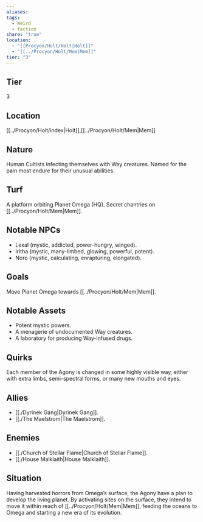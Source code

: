 ```yaml
---
aliases: 
tags:
  - Weird
  - faction
share: "true"
location:
  - "[[Procyon/Holt/Holt|Holt]]"
  - "[[../Procyon/Holt/Mem|Mem]]"
tier: "3"
---
```

## Tier

3

## Location

[[../Procyon/Holt/index|Holt]],[[../Procyon/Holt/Mem|Mem]]

## Nature

Human Cultists infecting themselves with Way creatures. Named for the pain most endure for their unusual abilities.

## Turf

A platform orbiting Planet Omega (HQ). Secret chantries on [[../Procyon/Holt/Mem|Mem]].

## Notable NPCs

- Lexal (mystic, addicted, power-hungry, winged).
- Iritha (mystic, many-limbed, glowing, powerful, potent).
- Noro (mystic, calculating, enrapturing, elongated).


## Goals

Move Planet Omega towards [[../Procyon/Holt/Mem|Mem]].

## Notable Assets

- Potent mystic powers.
- A menagerie of undocumented Way creatures.
- A laboratory for producing Way-infused drugs.


## Quirks

Each member of the Agony is changed in some highly visible way, either with extra limbs, semi-spectral forms, or many new mouths and eyes.

## Allies

- [[./Dyrinek Gang|Dyrinek Gang]].
- [[./The Maelstrom|The Maelstrom]].


## Enemies

- [[./Church of Stellar Flame|Church of Stellar Flame]].
- [[./House Malklaith|House Malklaith]].


## Situation

Having harvested horrors from Omega’s surface, the Agony have a plan to develop the living planet. By activating sites on the surface, they intend to move it within reach of [[../Procyon/Holt/Mem|Mem]], feeding the oceans to Omega and starting a new era of its evolution.
